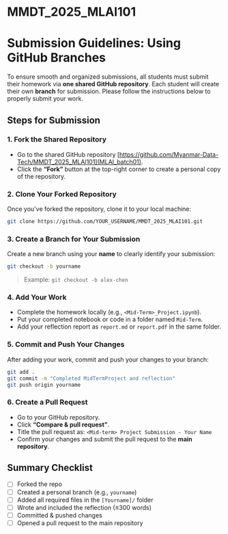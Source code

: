 # MMDT_2025_MLAI101

# Submission Guidelines: Using GitHub Branches

To ensure smooth and organized submissions, all students must submit their homework via **one shared GitHub repository**. Each student will create their own **branch** for submission. Please follow the instructions below to properly submit your work.

## Steps for Submission

### 1. Fork the Shared Repository
- Go to the shared GitHub repository [https://github.com/Myanmar-Data-Tech/MMDT_2025_MLAI101](MLAI_batch01).
- Click the **“Fork”** button at the top-right corner to create a personal copy of the repository.

### 2. Clone Your Forked Repository
Once you've forked the repository, clone it to your local machine:
```bash
git clone https://github.com/YOUR_USERNAME/MMDT_2025_MLAI101.git
```

### 3. Create a Branch for Your Submission
Create a new branch using your **name** to clearly identify your submission:
```bash
git checkout -b yourname
```
> Example: `git checkout -b alex-chen`

### 4. Add Your Work
- Complete the homework locally (e.g., `<Mid-Term>_Project.ipynb`).
- Put your completed notebook or code in a folder named `Mid-Term`.
- Add your reflection report as `report.md` or `report.pdf` in the same folder.

### 5. Commit and Push Your Changes
After adding your work, commit and push your changes to your branch:
```bash
git add .
git commit -m "Completed MidTermProject and reflection"
git push origin yourname
```

### 6. Create a Pull Request
- Go to your GitHub repository.
- Click **“Compare & pull request”**.
- Title the pull request as: `<Mid-term> Project Submission - Your Name`
- Confirm your changes and submit the pull request to the **main repository**.

## Summary Checklist
- [ ] Forked the repo
- [ ] Created a personal branch (e.g., `yourname`)
- [ ] Added all required files in the `[Yourname]/` folder
- [ ] Wrote and included the reflection (≤300 words)
- [ ] Committed & pushed changes
- [ ] Opened a pull request to the main repository
